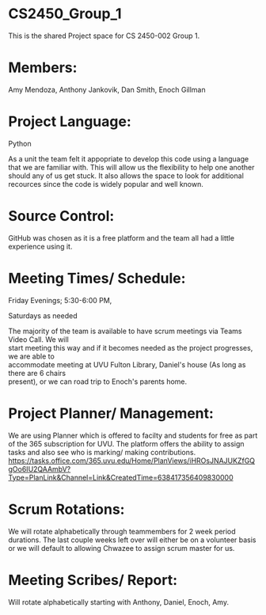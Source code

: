 # CS2450_Group_1

This is the shared Project space for CS 2450-002 Group 1.

# Members:
  Amy Mendoza,
  Anthony Jankovik,
  Dan Smith,
  Enoch Gillman

# Project Language:
  Python
  
  As a unit the team felt it appopriate to develop this code using a language that we are
  familiar   with. This will allow us the flexibility to help one another should any of us get 
  stuck. It also   allows the space to look for additional recources since the code is widely 
  popular and well known.

# Source Control:
  GitHub was chosen as it is a free platform and the team all had a little experience using it. 

# Meeting Times/ Schedule:
  Friday Evenings; 5:30-6:00 PM,
  
  Saturdays as needed
  
  The majority of the team is available to have scrum meetings via Teams Video Call. We will    
  start meeting this way and if it becomes needed as the project progresses, we are able to     
  accommodate meeting at UVU Fulton Library, Daniel's house (As long as there are 6 chairs      
  present), or we can road trip to Enoch's parents home. 
  
# Project Planner/ Management:
  We are using Planner which is offered to facilty and students for free as part of the 365
  subscription for UVU. The platform offers the ability to assign tasks and also see who is 
  marking/ making contributions. 
https://tasks.office.com/365.uvu.edu/Home/PlanViews/iHROsJNAJUKZfGQgOo6IU2QAAmbV?Type=PlanLink&Channel=Link&CreatedTime=638417356409830000

# Scrum Rotations:
  We will rotate alphabetically through teammembers for 2 week period durations. The last
  couple weeks left over will either be on a volunteer basis or we will default to allowing
  Chwazee to assign scrum master for us. 

# Meeting Scribes/ Report:
  Will rotate alphabetically starting with Anthony, Daniel, Enoch, Amy.
